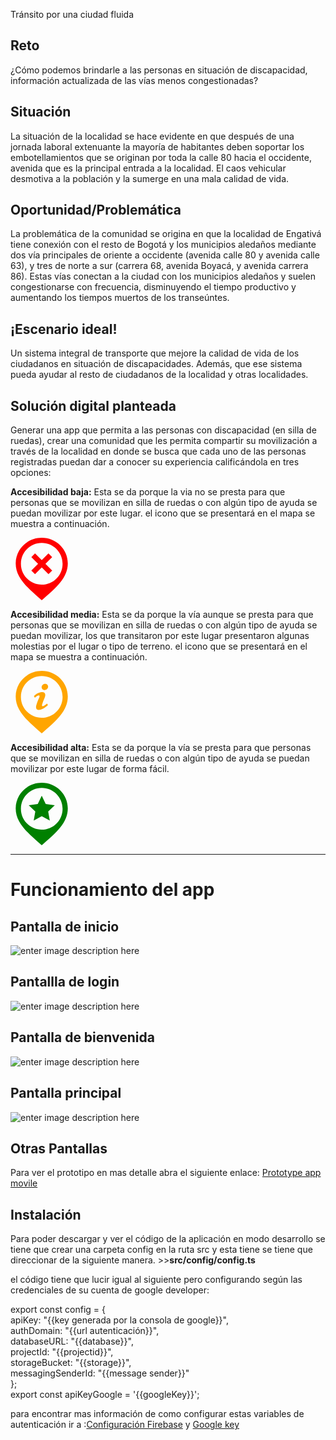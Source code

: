 Tránsito por una ciudad fluida
## Reto
¿Cómo podemos brindarle a las personas en situación de discapacidad, información actualizada de las vías menos congestionadas? 

## Situación
La situación de la localidad se hace evidente en que después de una jornada laboral extenuante la mayoría de habitantes deben soportar los embotellamientos que se originan por toda la calle 80 hacia el occidente, avenida que es la principal entrada a la localidad. El caos vehicular desmotiva a la población y la sumerge en una mala calidad de vida.
## Oportunidad/Problemática
La problemática de la comunidad se origina en que la localidad de Engativá tiene conexión con el resto de Bogotá y los municipios aledaños mediante dos vía principales de oriente a occidente (avenida calle 80 y avenida calle 63), y tres de norte a sur (carrera 68, avenida Boyacá, y avenida carrera 86). Estas vías conectan a la ciudad con los municipios aledaños y suelen congestionarse con frecuencia, disminuyendo el tiempo productivo y aumentando los tiempos muertos de los transeúntes.
## ¡Escenario ideal!
Un sistema integral de transporte que mejore la calidad de vida de los ciudadanos en situación de discapacidades. Además, que ese sistema pueda ayudar al resto de ciudadanos de la localidad y otras localidades.

## Solución digital planteada 
Generar una app que permita a las personas con discapacidad (en silla de ruedas), crear una comunidad que les permita compartir su movilización a través de la localidad en donde se busca que cada uno de las personas registradas puedan dar a conocer su experiencia calificándola en tres opciones:

**Accesibilidad baja:** Esta se da porque la via no se presta para que personas que se movilizan en silla de ruedas o con algún tipo de ayuda se puedan movilizar por este lugar. el icono que se presentará en el mapa se muestra a continuación.

<svg xmlns="http://www.w3.org/2000/svg" fill="red" width="100" height="100" viewBox="0 0 24 24"><path d="M12 0c-5.522 0-10 4.395-10 9.815 0 5.505 4.375 9.268 10 14.185 5.625-4.917 10-8.68 10-14.185 0-5.42-4.478-9.815-10-9.815zm0 18c-4.419 0-8-3.582-8-8s3.581-8 8-8 8 3.582 8 8-3.581 8-8 8zm4-10.585l-2.586 2.585 2.586 2.585-1.414 1.415-2.586-2.586-2.586 2.586-1.414-1.415 2.586-2.585-2.586-2.585 1.414-1.415 2.586 2.585 2.586-2.585 1.414 1.415z"/></svg>

**Accesibilidad media:** Esta se da porque la vía aunque se presta para que personas que se movilizan en silla de ruedas o con algún tipo de ayuda se puedan movilizar, los que transitaron por este lugar presentaron algunas molestias por el lugar o tipo de terreno. el icono que se presentará en el mapa se muestra a continuación.

<svg xmlns="http://www.w3.org/2000/svg" fill="orange" width="100" height="100" viewBox="0 0 24 24"><path d="M12 0c-5.522 0-10 4.395-10 9.815 0 5.505 4.375 9.268 10 14.185 5.625-4.917 10-8.68 10-14.185 0-5.42-4.478-9.815-10-9.815zm0 18c-4.419 0-8-3.582-8-8s3.581-8 8-8 8 3.582 8 8-3.581 8-8 8zm-2.039-4.994c.564-1.792.93-2.343 1.118-2.887.273-.788-.212-1.138-1.739.209l-.34-.64c1.743-1.901 5.334-2.331 4.113.614-.764 1.839-.606 1.484-.918 2.442-.455 1.396.693.83 1.818-.211.154.251.203.332.357.62-2.499 2.382-5.271 2.592-4.409-.147zm4.039-5.986c-.531.454-1.32.444-1.761-.022s-.367-1.21.164-1.664c.532-.454 1.319-.443 1.761.022.44.465.367 1.21-.164 1.664z"/></svg>

**Accesibilidad alta:** Esta se da porque la vía  se presta para que personas que se movilizan en silla de ruedas o con algún tipo de ayuda se puedan movilizar por este lugar de forma fácil.

<svg xmlns="http://www.w3.org/2000/svg" width="100" fill="green" height="100" viewBox="0 0 24 24"><path d="M12 0c-5.522 0-10 4.395-10 9.815 0 5.505 4.375 9.268 10 14.185 5.625-4.917 10-8.68 10-14.185 0-5.42-4.478-9.815-10-9.815zm0 18c-4.419 0-8-3.582-8-8s3.581-8 8-8 8 3.582 8 8-3.581 8-8 8zm0-13l1.528 3.153 3.472.479-2.527 2.429.617 3.45-3.09-1.654-3.09 1.653.617-3.45-2.527-2.428 3.472-.479 1.528-3.153z"/></svg>

---

# Funcionamiento del app

## Pantalla de inicio

![enter image description here](/prototype/splash.png)

## Pantallla de login
![enter image description here](/prototype/login.png)

## Pantalla de bienvenida

![enter image description here](/prototype/bienvenida.png)

## Pantalla principal
![enter image description here](/prototype/Explorar%20Rese%C3%B1as.png)

## Otras Pantallas 

Para ver el prototipo en mas detalle abra el siguiente enlace:
[Prototype app movile](https://xd.adobe.com/spec/69baade9-757d-4175-6edf-1a4efcd0e833-1f8b/screen/e69289a3-eefd-4bbd-9a7b-c2073af670dd)

## Instalación

Para poder descargar y ver el código de la aplicación en modo desarrollo se tiene que crear una carpeta config en la ruta src y esta tiene se tiene que direccionar de la siguiente manera. >>**src/config/config.ts** 

el código tiene que lucir igual al siguiente pero configurando según las credenciales de su cuenta de google developer:

    
export const config = {  
  apiKey: "{{key generada por la consola de google}}",  
  authDomain: "{{url autenticación}}",  
  databaseURL: "{{database}}",  
  projectId: "{{projectid}}",  
  storageBucket: "{{storage}}",  
  messagingSenderId: "{{message sender}}"  
};    
export const apiKeyGoogle = '{{googleKey}}';



para encontrar mas información de como configurar estas variables de autenticación ir a :[Configuración Firebase](https://developers-latam.googleblog.com/2016/11/como-usar-firebase-en-una-extension-de.html) y [Google key](https://www.youtube.com/watch?v=zH5QCoU_8do)
